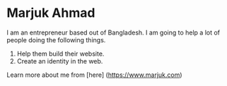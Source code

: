 

# Marjuk Ahmad
I am an entrepreneur based out of Bangladesh. 
I am going to help a lot of people doing the following things. 

1. Help them build their website. 
2. Create an identity in the web. 

Learn more about me from [here] (https://www.marjuk.com)
